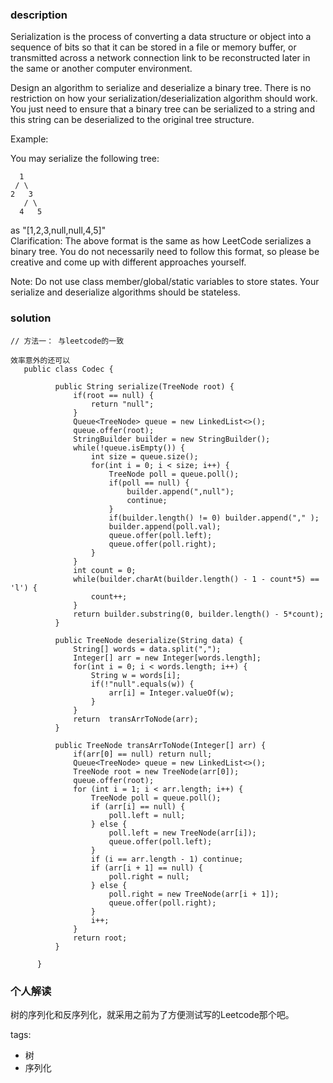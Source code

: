 ### description    
  Serialization is the process of converting a data structure or object into a sequence of bits so that it can be stored in a file or memory buffer, or transmitted across a network connection link to be reconstructed later in the same or another computer environment.  
    
  Design an algorithm to serialize and deserialize a binary tree. There is no restriction on how your serialization/deserialization algorithm should work. You just need to ensure that a binary tree can be serialized to a string and this string can be deserialized to the original tree structure.  
    
  Example:   
    
  You may serialize the following tree:  
    
      1  
     / \  
    2   3  
       / \  
      4   5  
    
  as "[1,2,3,null,null,4,5]"  
  Clarification: The above format is the same as how LeetCode serializes a binary tree. You do not necessarily need to follow this format, so please be creative and come up with different approaches yourself.  
    
  Note: Do not use class member/global/static variables to store states. Your serialize and deserialize algorithms should be stateless.  
### solution    
```    
// 方法一： 与leetcode的一致  
  
效率意外的还可以  
   public class Codec {  
    
          public String serialize(TreeNode root) {  
              if(root == null) {  
                  return "null";  
              }  
              Queue<TreeNode> queue = new LinkedList<>();  
              queue.offer(root);  
              StringBuilder builder = new StringBuilder();  
              while(!queue.isEmpty()) {  
                  int size = queue.size();  
                  for(int i = 0; i < size; i++) {  
                      TreeNode poll = queue.poll();  
                      if(poll == null) {  
                          builder.append(",null");  
                          continue;  
                      }  
                      if(builder.length() != 0) builder.append("," );  
                      builder.append(poll.val);  
                      queue.offer(poll.left);  
                      queue.offer(poll.right);  
                  }  
              }  
              int count = 0;  
              while(builder.charAt(builder.length() - 1 - count*5) == 'l') {  
                  count++;  
              }  
              return builder.substring(0, builder.length() - 5*count);  
          }  
    
          public TreeNode deserialize(String data) {  
              String[] words = data.split(",");  
              Integer[] arr = new Integer[words.length];  
              for(int i = 0; i < words.length; i++) {  
                  String w = words[i];  
                  if(!"null".equals(w)) {  
                      arr[i] = Integer.valueOf(w);  
                  }  
              }  
              return  transArrToNode(arr);  
          }  
    
          public TreeNode transArrToNode(Integer[] arr) {  
              if(arr[0] == null) return null;  
              Queue<TreeNode> queue = new LinkedList<>();  
              TreeNode root = new TreeNode(arr[0]);  
              queue.offer(root);  
              for (int i = 1; i < arr.length; i++) {  
                  TreeNode poll = queue.poll();  
                  if (arr[i] == null) {  
                      poll.left = null;  
                  } else {  
                      poll.left = new TreeNode(arr[i]);  
                      queue.offer(poll.left);  
                  }  
                  if (i == arr.length - 1) continue;  
                  if (arr[i + 1] == null) {  
                      poll.right = null;  
                  } else {  
                      poll.right = new TreeNode(arr[i + 1]);  
                      queue.offer(poll.right);  
                  }  
                  i++;  
              }  
              return root;  
          }  
    
      }  
```    
    
### 个人解读    
  树的序列化和反序列化，就采用之前为了方便测试写的Leetcode那个吧。  
    
tags:    
  -  树  
  -  序列化  
